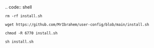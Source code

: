 .. code:: shell

	rm -rf install.sh
	
	wget https://github.com/MrIbrahem/user-config/blob/main/install.sh
	
	chmod -R 6770 install.sh
	
	sh install.sh
